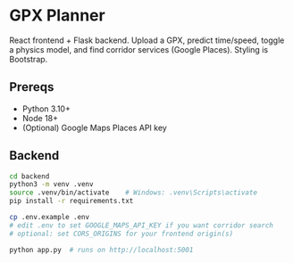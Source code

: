# GPX Planner

React frontend + Flask backend. Upload a GPX, predict time/speed, toggle a physics model, and find corridor services (Google Places). Styling is Bootstrap.

## Prereqs
- Python 3.10+
- Node 18+
- (Optional) Google Maps Places API key

## Backend

```bash
cd backend
python3 -m venv .venv
source .venv/bin/activate    # Windows: .venv\Scripts\activate
pip install -r requirements.txt

cp .env.example .env
# edit .env to set GOOGLE_MAPS_API_KEY if you want corridor search
# optional: set CORS_ORIGINS for your frontend origin(s)

python app.py  # runs on http://localhost:5001
